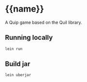 # {{name}}

A Quip game based on the Quil library.

## Running locally

``` bash
lein run
```

## Build jar

``` bash
lein uberjar
```
